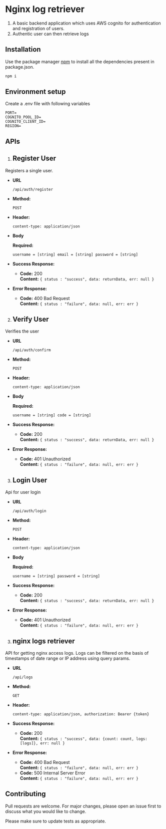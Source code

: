 # Nginx log retriever

1. A basic backend application which uses AWS cognito for authentication and registration of users.
2. Authentic user can then retrieve logs

## Installation

Use the package manager [npm](https://www.npmjs.com/) to install all the dependencies present in package.json.

```bash
npm i
```

## Environment setup

Create a .env file with following variables

```
PORT= 
COGNITO_POOL_ID= 
COGNITO_CLIENT_ID= 
REGION=
```

## APIs

1. ## **Register User**

Registers a single user.

- **URL**

  `/api/auth/register`

- **Method:**

  `POST`

- **Header:**

  `content-type: application/json`

- **Body**

  **Required:**

  `username = [string] email = [string] password = [string]`

- **Success Response:**

  - **Code:** 200 <br />
    **Content:** `{ status : "success", data: returnData, err: null }`

- **Error Response:**

  - **Code:** 400 Bad Request <br />
    **Content:** `{ status : "failure", data: null, err: err }`

2. ## **Verify User**

Verifies the user

- **URL**

  `/api/auth/confirm`

- **Method:**

  `POST`

- **Header:**

  `content-type: application/json`

- **Body**

  **Required:**

  `username = [string] code = [string]`

- **Success Response:**

  - **Code:** 200 <br />
    **Content:** `{ status : "success", data: returnData, err: null }`

- **Error Response:**

  - **Code:** 401 Unauthorized <br />
    **Content:** `{ status : "failure", data: null, err: err }`

3. ## **Login User**

Api for user login

- **URL**

  `/api/auth/login`

- **Method:**

  `POST`

- **Header:**

  `content-type: application/json`

- **Body**

  **Required:**

  `username = [string] password = [string]`

- **Success Response:**

  - **Code:** 200 <br />
    **Content:** `{ status : "success", data: returnData, err: null }`

- **Error Response:**

  - **Code:** 401 Unauthorized <br />
    **Content:** `{ status : "failure", data: null, err: err }`

3. ## **nginx logs retriever**

API for getting nginx access logs. Logs can be filtered on the basis of timestamps of date range or IP address using query params.

- **URL**

  `/api/logs`

- **Method:**

  `GET`

- **Header:**

  `content-type: application/json, authorization: Bearer {token}`

- **Success Response:**

  - **Code:** 200 <br />
    **Content:** `{ status : "success", data: {count: count, logs: [logs]}, err: null }`

- **Error Response:**

  - **Code:** 400 Bad Request <br />
    **Content:** `{ status : "failure", data: null, err: err }`
  - **Code:** 500 Internal Server Error <br />
    **Content:** `{ status : "failure", data: null, err: err }`

## Contributing

Pull requests are welcome. For major changes, please open an issue first to discuss what you would like to change.

Please make sure to update tests as appropriate.
